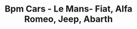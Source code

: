 ---
title: "Bpm Cars - Le Mans- Fiat, Alfa Romeo, Jeep, Abarth"
url: /le-mans/bpm-cars-le-mans-fiat-alfa-romeo-jeep-abarth/
shop: voiture
---